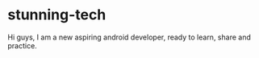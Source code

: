 # stunning-tech

Hi guys,
 I am a new aspiring android developer, ready to learn, share and practice.
